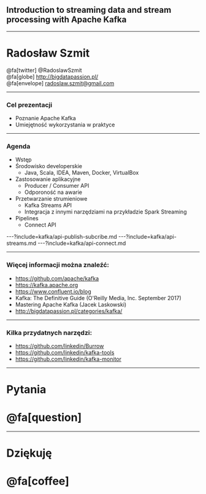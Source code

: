 
## Introduction to streaming data and stream processing with Apache Kafka



---
# Radosław Szmit
@fa[twitter] @RadoslawSzmit <br/>
@fa[globe] http://bigdatapassion.pl/ <br/>
@fa[envelope] radoslaw.szmit@gmail.com <br/>



---
### Cel prezentacji
* Poznanie Apache Kafka
* Umiejętność wykorzystania w praktyce



---
### Agenda
<!-- .slide: class="font50" -->
* Wstęp
* Środowisko developerskie
    * Java, Scala, IDEA, Maven, Docker, VirtualBox
* Zastosowanie aplikacyjne
    * Producer / Consumer API
    * Odporoność na awarie
* Przetwarzanie strumieniowe
    * Kafka Streams API
    * Integracja z innymi narzędziami na przykładzie Spark Streaming
* Pipelines
    * Connect API



---?include=kafka/api-publish-subcribe.md
---?include=kafka/api-streams.md
---?include=kafka/api-connect.md



---
### Więcej informacji można znaleźć:
* https://github.com/apache/kafka
* https://kafka.apache.org
* https://www.confluent.io/blog
* Kafka: The Definitive Guide (O'Reilly Media, Inc. September 2017)
* Mastering Apache Kafka (Jacek Laskowski)
* http://bigdatapassion.pl/categories/kafka/



---
### Kilka przydatnych narzędzi:
* https://github.com/linkedin/Burrow
* https://github.com/linkedin/kafka-tools
* https://github.com/linkedin/kafka-monitor



---
# Pytania 
# @fa[question]



---
<!-- .slide: class="end" -->
# Dziękuję
# @fa[coffee]